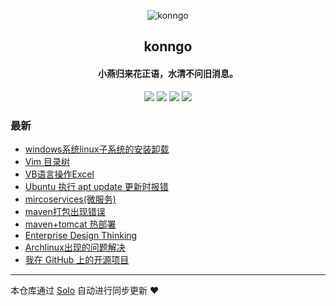 <p align="center"><img alt="konngo" src="https://static.b3log.org/images/brand/solo-32.png"></p><h2 align="center">
konngo
</h2>

<h4 align="center">小燕归来花正语，水清不问旧消息。</h4>
<p align="center"><a title="konngo" target="_blank" href="https://github.com/pengljun/solo-blog"><img src="https://img.shields.io/github/last-commit/pengljun/solo-blog.svg?style=flat-square&color=FF9900"></a>
<a title="GitHub repo size in bytes" target="_blank" href="https://github.com/pengljun/solo-blog"><img src="https://img.shields.io/github/repo-size/pengljun/solo-blog.svg?style=flat-square"></a>
<a title="Solo Version" target="_blank" href="https://github.com/b3log/solo/releases"><img src="https://img.shields.io/badge/solo-3.6.2-f1e05a.svg?style=flat-square&color=blueviolet"></a>
<a title="Hits" target="_blank" href="https://github.com/b3log/hits"><img src="https://hits.b3log.org/pengljun/solo-blog.svg"></a></p>

### 最新

* [windows系统linux子系统的安装卸载](http://blog.konngo.cn/articles/2019/06/11/1560242153673.html)
* [Vim 目录树](http://blog.konngo.cn/articles/2019/06/11/1560241924626.html)
* [VB语言操作Excel](http://blog.konngo.cn/articles/2019/06/11/1560241775522.html)
* [Ubuntu 执行 apt update 更新时报错](http://blog.konngo.cn/articles/2019/06/11/1560241654637.html)
* [mircoservices(微服务)](http://blog.konngo.cn/articles/2019/06/11/1560241487915.html)
* [maven打包出现错误](http://blog.konngo.cn/articles/2019/06/11/1560241188256.html)
* [maven+tomcat 热部署](http://blog.konngo.cn/articles/2019/06/11/1560241099787.html)
* [Enterprise Design Thinking ](http://blog.konngo.cn/articles/2019/06/11/1560240949046.html)
* [Archlinux出现的问题解决](http://blog.konngo.cn/articles/2019/06/11/1560240231478.html)
* [我在 GitHub 上的开源项目](http://blog.konngo.cn/my-github-repos)



---

本仓库通过 [Solo](https://github.com/b3log/solo) 自动进行同步更新 ❤️ 